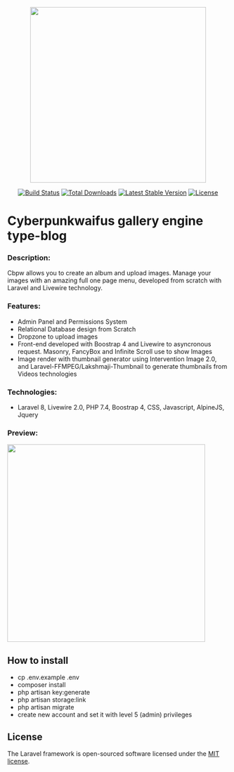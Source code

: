 <p align="center"><a href="https://laravel.com" target="_blank"><img src="https://raw.githubusercontent.com/laravel/art/master/logo-lockup/5%20SVG/2%20CMYK/1%20Full%20Color/laravel-logolockup-cmyk-red.svg" width="400"></a></p>

<p align="center">
<a href="https://travis-ci.org/laravel/framework"><img src="https://travis-ci.org/laravel/framework.svg" alt="Build Status"></a>
<a href="https://packagist.org/packages/laravel/framework"><img src="https://img.shields.io/packagist/dt/laravel/framework" alt="Total Downloads"></a>
<a href="https://packagist.org/packages/laravel/framework"><img src="https://img.shields.io/packagist/v/laravel/framework" alt="Latest Stable Version"></a>
<a href="https://packagist.org/packages/laravel/framework"><img src="https://img.shields.io/packagist/l/laravel/framework" alt="License"></a>
</p>

# Cyberpunkwaifus gallery engine type-blog
### Description: 
Cbpw allows you to create an album and upload images.
Manage your images with an amazing full one page menu, developed from scratch with Laravel and Livewire technology.

### Features:
* Admin Panel and Permissions System
* Relational Database design from Scratch
* Dropzone to upload images
* Front-end developed with Boostrap 4 and Livewire to asyncronous request. Masonry, FancyBox and Infinite Scroll use to show Images
* Image render with thumbnail generator using Intervention Image 2.0, and Laravel-FFMPEG/Lakshmaji-Thumbnail to generate thumbnails from Videos
technologies
### Technologies:
* Laravel 8, Livewire 2.0, PHP 7.4, Boostrap 4, CSS, Javascript, AlpineJS, Jquery

### Preview:
<p> <img src="https://github.com/kuronneko/kuronneko.github.io/blob/master/assets/img/portfoliocbpw.png" width="450"> </p>

## How to install
* cp .env.example .env
* composer install
* php artisan key:generate
* php artisan storage:link
* php artisan migrate
* create new account and set it with level 5 (admin) privileges

## License
The Laravel framework is open-sourced software licensed under the [MIT license](https://opensource.org/licenses/MIT).
